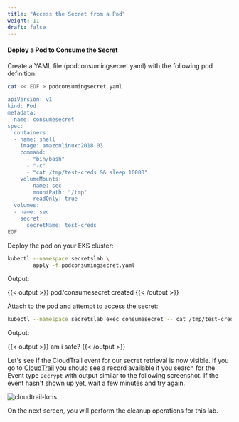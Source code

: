 ```yaml
---
title: "Access the Secret from a Pod"
weight: 11
draft: false
---
```


#### Deploy a Pod to Consume the Secret

Create a YAML file (podconsumingsecret.yaml) with the following pod definition:

```bash
cat << EOF > podconsumingsecret.yaml
---
apiVersion: v1
kind: Pod
metadata:
  name: consumesecret
spec:
  containers:
  - name: shell
    image: amazonlinux:2018.03
    command:
      - "bin/bash"
      - "-c"
      - "cat /tmp/test-creds && sleep 10000"
    volumeMounts:
      - name: sec
        mountPath: "/tmp"
        readOnly: true
  volumes:
  - name: sec
    secret:
      secretName: test-creds
EOF
```

Deploy the pod on your EKS cluster:

```bash wait=10
kubectl --namespace secretslab \
        apply -f podconsumingsecret.yaml
```

Output:

{{< output >}}
pod/consumesecret created
{{< /output >}}

Attach to the pod and attempt to access the secret:

```bash
kubectl --namespace secretslab exec consumesecret -- cat /tmp/test-creds
```

Output:

{{< output >}}
am i safe?
{{< /output >}}

Let's see if the CloudTrail event for our secret retrieval is now visible. If you go to [CloudTrail](https://console.aws.amazon.com/cloudtrail/home?events&#/events?EventName=Decrypt) you should see a record available if you search for the Event type ```Decrypt``` with output similar to the following screenshot. If the event hasn't shown up yet, wait a few minutes and try again.

![cloudtrail-kms](/images/cloudtrail-proof-1-1024x528.png)

On the next screen, you will perform the cleanup operations for this lab.

